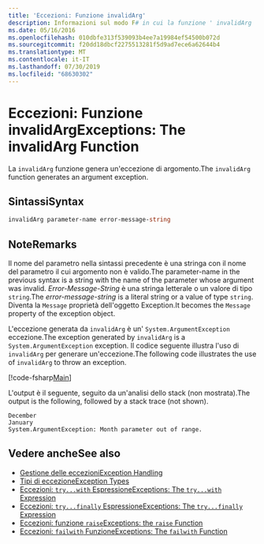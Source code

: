 ```yaml
---
title: 'Eccezioni: Funzione invalidArg'
description: Informazioni sul modo F# in cui la funzione ' invalidArg ' genera un'eccezione di argomento.
ms.date: 05/16/2016
ms.openlocfilehash: 010dbfe313f539093b4ee7a19984ef54500b072d
ms.sourcegitcommit: f20dd18dbcf2275513281f5d9ad7ece6a62644b4
ms.translationtype: MT
ms.contentlocale: it-IT
ms.lasthandoff: 07/30/2019
ms.locfileid: "68630302"
---
```

# <a name="exceptions-the-invalidarg-function"></a><span data-ttu-id="0f389-103">Eccezioni: Funzione invalidArg</span><span class="sxs-lookup"><span data-stu-id="0f389-103">Exceptions: The invalidArg Function</span></span>

<span data-ttu-id="0f389-104">La `invalidArg` funzione genera un'eccezione di argomento.</span><span class="sxs-lookup"><span data-stu-id="0f389-104">The `invalidArg` function generates an argument exception.</span></span>

## <a name="syntax"></a><span data-ttu-id="0f389-105">Sintassi</span><span class="sxs-lookup"><span data-stu-id="0f389-105">Syntax</span></span>

```fsharp
invalidArg parameter-name error-message-string
```

## <a name="remarks"></a><span data-ttu-id="0f389-106">Note</span><span class="sxs-lookup"><span data-stu-id="0f389-106">Remarks</span></span>

<span data-ttu-id="0f389-107">Il nome del parametro nella sintassi precedente è una stringa con il nome del parametro il cui argomento non è valido.</span><span class="sxs-lookup"><span data-stu-id="0f389-107">The parameter-name in the previous syntax is a string with the name of the parameter whose argument was invalid.</span></span> <span data-ttu-id="0f389-108">*Error-Message-String* è una stringa letterale o un valore di tipo `string`.</span><span class="sxs-lookup"><span data-stu-id="0f389-108">The *error-message-string* is a literal string or a value of type `string`.</span></span> <span data-ttu-id="0f389-109">Diventa la `Message` proprietà dell'oggetto Exception.</span><span class="sxs-lookup"><span data-stu-id="0f389-109">It becomes the `Message` property of the exception object.</span></span>

<span data-ttu-id="0f389-110">L'eccezione generata da `invalidArg` è un' `System.ArgumentException` eccezione.</span><span class="sxs-lookup"><span data-stu-id="0f389-110">The exception generated by `invalidArg` is a `System.ArgumentException` exception.</span></span> <span data-ttu-id="0f389-111">Il codice seguente illustra l'uso di `invalidArg` per generare un'eccezione.</span><span class="sxs-lookup"><span data-stu-id="0f389-111">The following code illustrates the use of `invalidArg` to throw an exception.</span></span>

[!code-fsharp[Main](~/samples/snippets/fsharp/lang-ref-2/snippet6101.fs)]

<span data-ttu-id="0f389-112">L'output è il seguente, seguito da un'analisi dello stack (non mostrata).</span><span class="sxs-lookup"><span data-stu-id="0f389-112">The output is the following, followed by a stack trace (not shown).</span></span>

```
December
January
System.ArgumentException: Month parameter out of range.
```

## <a name="see-also"></a><span data-ttu-id="0f389-113">Vedere anche</span><span class="sxs-lookup"><span data-stu-id="0f389-113">See also</span></span>

- [<span data-ttu-id="0f389-114">Gestione delle eccezioni</span><span class="sxs-lookup"><span data-stu-id="0f389-114">Exception Handling</span></span>](index.md)
- [<span data-ttu-id="0f389-115">Tipi di eccezione</span><span class="sxs-lookup"><span data-stu-id="0f389-115">Exception Types</span></span>](exception-types.md)
- [<span data-ttu-id="0f389-116">Eccezioni: `try...with` Espressione</span><span class="sxs-lookup"><span data-stu-id="0f389-116">Exceptions: The `try...with` Expression</span></span>](the-try-with-expression.md)
- [<span data-ttu-id="0f389-117">Eccezioni: `try...finally` Espressione</span><span class="sxs-lookup"><span data-stu-id="0f389-117">Exceptions: The `try...finally` Expression</span></span>](the-try-finally-expression.md)
- [<span data-ttu-id="0f389-118">Eccezioni: funzione `raise`</span><span class="sxs-lookup"><span data-stu-id="0f389-118">Exceptions: the `raise` Function</span></span>](the-raise-function.md)
- [<span data-ttu-id="0f389-119">Eccezioni: `failwith` Funzione</span><span class="sxs-lookup"><span data-stu-id="0f389-119">Exceptions: The `failwith` Function</span></span>](the-failwith-function.md)

